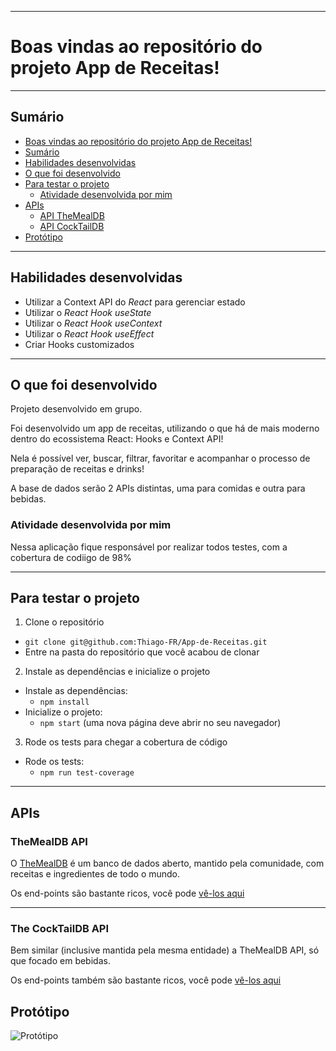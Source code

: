 
---

# Boas vindas ao repositório do projeto App de Receitas! <a name="boas-vindas-ao-repositorio-do-projeto-pixels-arte"></a>

---

## Sumário <a name="sumario"></a>

- [Boas vindas ao repositório do projeto App de Receitas!](#boas-vindas-ao-repositorio-do-projeto-pixels-arte)
- [Sumário](#sumario)
- [Habilidades desenvolvidas](#habilidades)
- [O que foi desenvolvido](#o-que-foi-desenvolvido)
- [Para testar o projeto](#testar-o-projeto)
  - [Atividade desenvolvida por mim](#atividade)
- [APIs](#apis)
  - [API TheMealDB](#api-TheMealDB)
  - [API CockTailDB](#apis-CockTailDB)
- [Protótipo](#prototipo)

---

## Habilidades desenvolvidas <a name="habilidades"></a>

  - Utilizar a Context API do _React_ para gerenciar estado
  - Utilizar o _React Hook useState_
  - Utilizar o _React Hook useContext_
  - Utilizar o _React Hook useEffect_
  - Criar Hooks customizados

---

## O que foi desenvolvido <a name="o-que-foi-desenvolvido"></a>

Projeto desenvolvido em grupo.

Foi desenvolvido um app de receitas, utilizando o que há de mais moderno dentro do ecossistema React: Hooks e Context API!

Nela é possível ver, buscar, filtrar, favoritar e acompanhar o processo de preparação de receitas e drinks!

A base de dados serão 2 APIs distintas, uma para comidas e outra para bebidas.

### Atividade desenvolvida por mim  <a name="atividade"></a>

Nessa aplicação fique responsável por realizar todos testes, com a cobertura de codiigo de 98%

---

## Para testar o projeto <a name="testar-o-projeto"></a>

1. Clone o repositório
  * `git clone git@github.com:Thiago-FR/App-de-Receitas.git`
  * Entre na pasta do repositório que você acabou de clonar

2. Instale as dependências e inicialize o projeto
  * Instale as dependências:
    * `npm install`
  * Inicialize o projeto:
    * `npm start` (uma nova página deve abrir no seu navegador)

3. Rode os tests para chegar a cobertura de código
  * Rode os tests:
    * `npm run test-coverage`


---

## APIs <a name="apis"></a>

### TheMealDB API <a name="api-TheMealDB"></a>

O [TheMealDB](https://www.themealdb.com/) é um banco de dados aberto, mantido pela comunidade, com receitas e ingredientes de todo o mundo.

Os end-points são bastante ricos, você pode [vê-los aqui](https://www.themealdb.com/api.php)

---

### The CockTailDB API <a name="api-CockTailDB"></a>

Bem similar (inclusive mantida pela mesma entidade) a TheMealDB API, só que focado em bebidas.

Os end-points também são bastante ricos, você pode [vê-los aqui](https://www.thecocktaildb.com/api.php)


## Protótipo <a name="prototipo"></a>

![Protótipo](/App-de-Receitas.gif)

